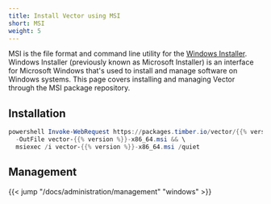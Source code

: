 ```yaml
---
title: Install Vector using MSI
short: MSI
weight: 5
---
```


MSI is the file format and command line utility for the [Windows Installer][installer]. Windows Installer (previously known as Microsoft Installer) is an interface for Microsoft Windows that's used to install and manage software on Windows systems. This page covers installing and managing Vector through the MSI package repository.

## Installation

```powershell
powershell Invoke-WebRequest https://packages.timber.io/vector/{{% version %}}/vector-x86_64.msi \
  -OutFile vector-{{% version %}}-x86_64.msi && \
  msiexec /i vector-{{% version %}}-x86_64.msi /quiet
```

## Management

{{< jump "/docs/administration/management" "windows" >}}

[installer]: https://en.wikipedia.org/wiki/Windows_Installer
